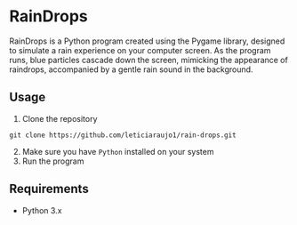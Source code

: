 <h1>RainDrops</h1>

RainDrops is a Python program created using the Pygame library, designed to simulate a rain experience 
on your computer screen. As the program runs, blue particles cascade down the screen, mimicking the appearance of
raindrops, accompanied by a gentle rain sound in the background.

<h2>Usage</h2>

1. Clone the repository

```
git clone https://github.com/leticiaraujo1/rain-drops.git
```

2. Make sure you have `Python` installed on your system
3. Run the program

<h2>Requirements</h2>

- Python 3.x

